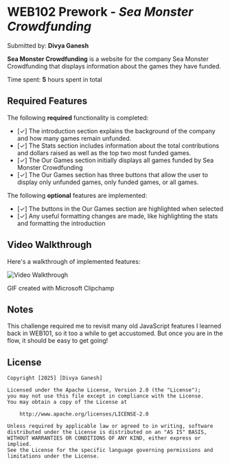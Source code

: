 # WEB102 Prework - *Sea Monster Crowdfunding*

Submitted by: **Divya Ganesh**

**Sea Monster Crowdfunding** is a website for the company Sea Monster Crowdfunding that displays information about the games they have funded.

Time spent: **5** hours spent in total

## Required Features

The following **required** functionality is completed:

* [✓] The introduction section explains the background of the company and how many games remain unfunded.
* [✓] The Stats section includes information about the total contributions and dollars raised as well as the top two most funded games.
* [✓] The Our Games section initially displays all games funded by Sea Monster Crowdfunding
* [✓] The Our Games section has three buttons that allow the user to display only unfunded games, only funded games, or all games.

The following **optional** features are implemented:

* [✓] The buttons in the Our Games section are highlighted when selected
* [✓] Any useful formatting changes are made, like highlighting the stats and formatting the introduction

## Video Walkthrough

Here's a walkthrough of implemented features:

<img src='https://imgur.com/a/0LgrElm' title='Video Walkthrough' width='' alt='Video Walkthrough' />

<!-- Replace this with whatever GIF tool you used! -->
GIF created with Microsoft Clipchamp  
<!-- Recommended tools:
[Kap](https://getkap.co/) for macOS
[ScreenToGif](https://www.screentogif.com/) for Windows
[peek](https://github.com/phw/peek) for Linux. -->

## Notes

This challenge required me to revisit many old JavaScript features I learned back in WEB101, so it too a while to get accustomed. But once you are in the flow, it should be easy to get going!

## License

    Copyright [2025] [Divya Ganesh]

    Licensed under the Apache License, Version 2.0 (the "License");
    you may not use this file except in compliance with the License.
    You may obtain a copy of the License at

        http://www.apache.org/licenses/LICENSE-2.0

    Unless required by applicable law or agreed to in writing, software
    distributed under the License is distributed on an "AS IS" BASIS,
    WITHOUT WARRANTIES OR CONDITIONS OF ANY KIND, either express or implied.
    See the License for the specific language governing permissions and
    limitations under the License.
